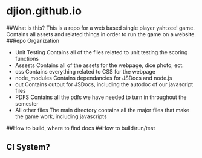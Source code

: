 # djion.github.io
##What is this?
This is a repo for a web based single player yahtzee! game. Contains all assets and related things in order to run the game on a website. 
##Repo Organization
- Unit Testing 
Contains all of the files related to unit testing the scoring functions
- Assests 
Contains all of the assets for the webpage, dice photo, ect.
- css
Contains everything related to CSS for the webpage
- node_modules
Contains dependancies for JSDocs and node.js
- out
Contains output for JSDocs, including the autodoc of our javascript files
- PDFS
Contains all the pdfs we have needed to turn in throughout the semester
- All other files
The main directory contains all the major files that make the game work, including javascripts

##How to build, where to find docs
##How to build/run/test
## CI System?